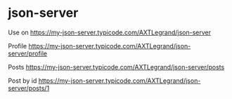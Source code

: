 # json-server

Use on 
https://my-json-server.typicode.com/AXTLegrand/json-server

Profile
https://my-json-server.typicode.com/AXTLegrand/json-server/profile

Posts
https://my-json-server.typicode.com/AXTLegrand/json-server/posts

Post by id
https://my-json-server.typicode.com/AXTLegrand/json-server/posts/1